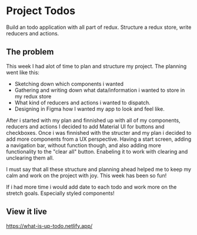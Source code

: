 # Project Todos

Build an todo application with all part of redux.
Structure a redux store, write reducers and actions. 

## The problem

This week I had alot of time to plan and structure my project.
The planning went like this:
- Sketching down which components i wanted
- Gathering and writing down what data/information i wanted to store in my redux store
- What kind of reducers and actions i wanted to dispatch. 
- Designing in Figma how I wanted my app to look and feel like. 

After i started with my plan and finnished up with all of my components, reducers and actions I decided to add Material UI for buttons and checkboxes. Once i was finnished with the structer and my plan i decided to add more components from a UX perspective. Having a start screen, adding a navigation bar, without function though, and also adding more functionality to the "clear all" button. Enabeling it to work with clearing and unclearing them all. 

I must say that all these structure and planning ahead helped me to keep my calm and work on the project with joy. This week has been so fun!

If i had more time i would add date to each todo and work more on the stretch goals. Especially styled components!

## View it live

https://what-is-up-todo.netlify.app/